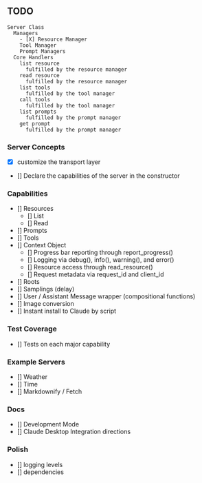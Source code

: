 ## TODO


```
Server Class
  Managers
    - [X] Resource Manager
    Tool Manager
    Prompt Managers
  Core Handlers
    list resource
      fulfilled by the resource manager
    read resource
      fulfilled by the resource manager
    list tools
      fulfilled by the tool manager
    call tools
      fulfilled by the tool manager
    list prompts
      fulfilled by the prompt manager
    get prompt
      fulfilled by the prompt manager

```

### Server Concepts
- [X] customize the transport layer
- [] Declare the capabilities of the server in the constructor





### Capabilities
- [] Resources
  - [] List
  - [] Read
- [] Prompts
- [] Tools
- [] Context Object
   - [] Progress bar reporting through report_progress()
   - [] Logging via debug(), info(), warning(), and error()
   - [] Resource access through read_resource()
   - [] Request metadata via request_id and client_id
- [] Roots
- [] Samplings (delay)
- [] User / Assistant Message wrapper (compositional functions)
- [] Image conversion
- [] Instant install to Claude by script

### Test Coverage
- [] Tests on each major capability

### Example Servers
- [] Weather
- [] Time
- [] Markdownify / Fetch

### Docs
- [] Development Mode
- [] Claude Desktop Integration directions

### Polish
- [] logging levels
- [] dependencies
